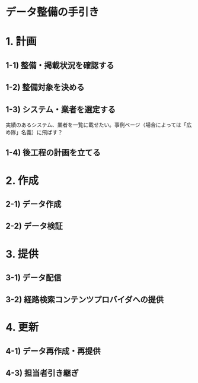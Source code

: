 # データ整備の手引き

# 1. 計画

## 1-1) 整備・掲載状況を確認する

## 1-2) 整備対象を決める
## 1-3) システム・業者を選定する

実績のあるシステム、業者を一覧に載せたい。事例ページ（場合によっては「広め隊」名義）に飛ばす？

## 1-4) 後工程の計画を立てる

# 2. 作成

## 2-1)  データ作成
## 2-2)  データ検証

# 3. 提供

## 3-1) データ配信
## 3-2) 経路検索コンテンツプロバイダへの提供

# 4. 更新

## 4-1) データ再作成・再提供

## 4-3) 担当者引き継ぎ

